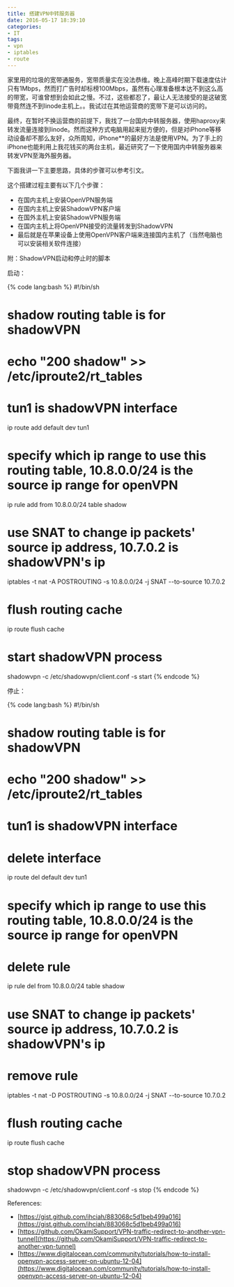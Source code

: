 ```yaml
---
title: 搭建VPN中转服务器
date: 2016-05-17 18:39:10
categories:
- IT
tags:
- vpn
- iptables
- route
---
```

家里用的垃圾的宽带通服务，宽带质量实在没法恭维。晚上高峰时期下载速度估计只有1Mbps，然而打广告时却标榜100Mbps，虽然有心理准备根本达不到这么高的带宽，可谁曾想到会如此之慢。不过，这些都忍了，最让人无法接受的是这破宽带竟然连不到linode主机上。。我试过在其他运营商的宽带下是可以访问的。

最终，在暂时不换运营商的前提下，我找了一台国内中转服务器，使用haproxy来转发流量连接到linode。然而这种方式电脑用起来挺方便的，但是对iPhone等移动设备却不那么友好，众所周知，iPhone**的最好方法是使用VPN。为了手上的iPhone也能利用上我花钱买的两台主机，最近研究了一下使用国内中转服务器来转发VPN至海外服务器。

下面我讲一下主要思路，具体的步骤可以参考引文。

这个搭建过程主要有以下几个步骤：

- 在国内主机上安装OpenVPN服务端
- 在国内主机上安装ShadowVPN客户端
- 在国外主机上安装ShadowVPN服务端
- 在国内主机上将OpenVPN接受的流量转发到ShadowVPN
- 最后就是在苹果设备上使用OpenVPN客户端来连接国内主机了（当然电脑也可以安装相关软件连接）

附：ShadowVPN启动和停止时的脚本

启动：

{% code lang:bash %}
#!/bin/sh

# shadow routing table is for shadowVPN
# echo "200 shadow" >> /etc/iproute2/rt_tables

# tun1 is shadowVPN interface
ip route add default dev tun1

# specify which ip range to use this routing table, 10.8.0.0/24 is the source ip range for openVPN
ip rule add from 10.8.0.0/24 table shadow

# use SNAT to change ip packets' source ip address, 10.7.0.2 is shadowVPN's ip
iptables -t nat -A POSTROUTING -s 10.8.0.0/24 -j SNAT --to-source 10.7.0.2

# flush routing cache
ip route flush cache

# start shadowVPN process
shadowvpn -c /etc/shadowvpn/client.conf -s start
{% endcode %}

停止：

{% code lang:bash %}
#!/bin/sh

# shadow routing table is for shadowVPN
# echo "200 shadow" >> /etc/iproute2/rt_tables

# tun1 is shadowVPN interface
# delete interface
ip route del default dev tun1

# specify which ip range to use this routing table, 10.8.0.0/24 is the source ip range for openVPN
# delete rule
ip rule del from 10.8.0.0/24 table shadow

# use SNAT to change ip packets' source ip address, 10.7.0.2 is shadowVPN's ip
# remove rule
iptables -t nat -D POSTROUTING -s 10.8.0.0/24 -j SNAT --to-source 10.7.0.2

# flush routing cache
ip route flush cache

# stop shadowVPN process
shadowvpn -c /etc/shadowvpn/client.conf -s stop
{% endcode %}

References:
- [https://gist.github.com/ihciah/883068c5d1beb499a016](https://gist.github.com/ihciah/883068c5d1beb499a016)
- [https://github.com/OkamiSupport/VPN-traffic-redirect-to-another-vpn-tunnel](https://github.com/OkamiSupport/VPN-traffic-redirect-to-another-vpn-tunnel)
- [https://www.digitalocean.com/community/tutorials/how-to-install-openvpn-access-server-on-ubuntu-12-04](https://www.digitalocean.com/community/tutorials/how-to-install-openvpn-access-server-on-ubuntu-12-04)
